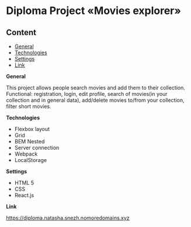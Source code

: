 # Diploma Project «Movies explorer»

## Content
* [General](#General)
* [Technologies](#Technologies)
* [Settings](#Settings)
* [Link](#Link)

**General**

This project allows people search movies and add them to their collection.
Functional: registration, login, edit profile, search of movies(in your collection and in general data), add/delete movies to/from your collection, filter short movies.

**Technologies**
* Flexbox layout
* Grid
* BEM Nested
* Server connection
* Webpack
* LocalStorage

**Settings**
* HTML 5
* CSS
* React.js

**Link** 

https://diploma.natasha.snezh.nomoredomains.xyz
